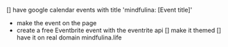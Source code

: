 [] have google calendar events with title 'mindfulina: [Event title]'
  - make the event on the page
  - create a free Eventbrite event with the eventrite api
[] make it themed
[] have it on real domain mindfulina.life
